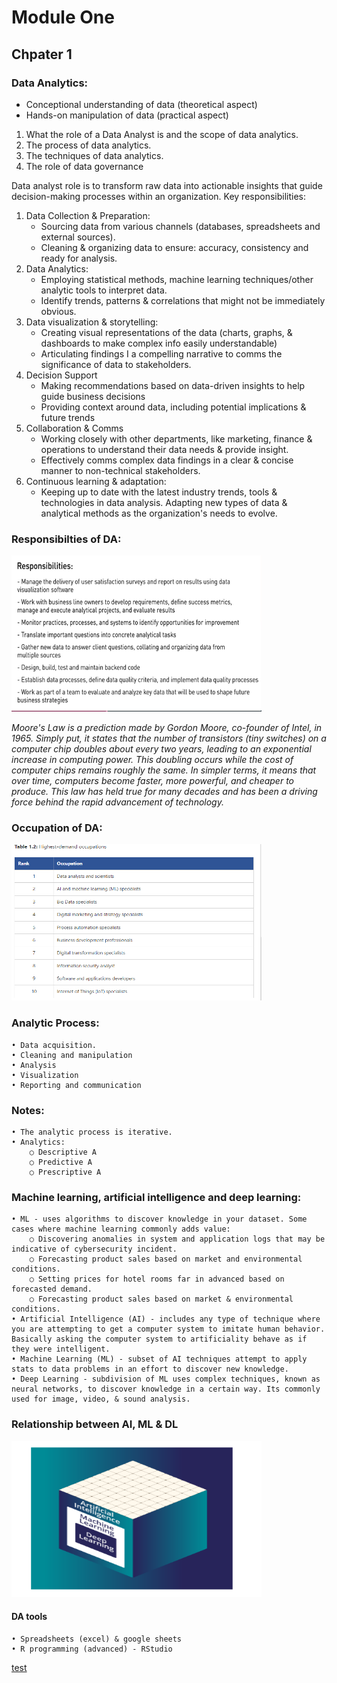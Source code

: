 # Module One

## Chpater 1

### Data Analytics:
* Conceptional understanding of data (theoretical aspect)
* Hands-on manipulation of data (practical aspect)

1. What the role of a Data Analyst is and the scope of data analytics.
2. The process of data analytics. 
3. The techniques of data analytics.
4. The role of data governance

Data analyst role is to transform raw data into actionable insights that guide decision-making processes within an organization. Key responsibilities:

1. Data Collection & Preparation:
    * Sourcing data from various channels (databases, spreadsheets and external sources).
    *  Cleaning & organizing data to ensure: accuracy, consistency and ready for analysis.
2. Data Analytics:
    *  Employing statistical methods, machine learning techniques/other analytic tools to interpret data.
    *  Identify trends, patterns & correlations that might not be immediately obvious.
3. Data visualization & storytelling:
    *  Creating visual representations of the data (charts, graphs, & dashboards to make complex info easily understandable)
    *  Articulating findings I a compelling narrative to comms the significance of data to stakeholders.
4. Decision Support
    *  Making recommendations based on data-driven insights to help guide business decisions
    *  Providing context around data, including potential implications & future trends
5. Collaboration & Comms
    *  Working closely with other departments, like marketing, finance & operations to understand their data needs & provide insight.
    *  Effectively comms complex data findings in a clear & concise manner to non-technical stakeholders.
6. Continuous learning & adaptation:
    *  Keeping up to date with the latest industry trends, tools & technologies in data analysis.
Adapting new types of data & analytical methods as the organization's needs to evolve.


### Responsibilties of DA: 

<img src="/Data_Analytics/Module_1/respos_da.png" width="400" height="250">

*Moore's Law* _is a prediction made by Gordon Moore, co-founder of Intel, in 1965. Simply put, it states that the number of transistors (tiny switches) on a computer chip doubles about every two years, leading to an exponential increase in computing power. This doubling occurs while the cost of computer chips remains roughly the same. In simpler terms, it means that over time, computers become faster, more powerful, and cheaper to produce. This law has held true for many decades and has been a driving force behind the rapid advancement of technology._ 

### Occupation of DA: 

<img src="/Data_Analytics/Module_1/job_da.png" width="400" height="250">

### Analytic Process:

    • Data acquisition.
    • Cleaning and manipulation
    • Analysis
    • Visualization
    • Reporting and communication

### Notes:

    • The analytic process is iterative.
    • Analytics:
        ○ Descriptive A
        ○ Predictive A
        ○ Prescriptive A

### Machine learning, artificial intelligence and deep learning:

    • ML - uses algorithms to discover knowledge in your dataset. Some cases where machine learning commonly adds value:
        ○ Discovering anomalies in system and application logs that may be indicative of cybersecurity incident.
        ○ Forecasting product sales based on market and environmental conditions.
        ○ Setting prices for hotel rooms far in advanced based on forecasted demand.
        ○ Forecasting product sales based on market & environmental conditions.
    • Artificial Intelligence (AI) - includes any type of technique where you are attempting to get a computer system to imitate human behavior. Basically asking the computer system to artificiality behave as if they were intelligent.
    • Machine Learning (ML) - subset of AI techniques attempt to apply stats to data problems in an effort to discover new knowledge. 
    • Deep Learning - subdivision of ML uses complex techniques, known as neural networks, to discover knowledge in a certain way. Its commonly used for image, video, & sound analysis.

### Relationship between AI, ML & DL

<img src="/Data_Analytics/Module_1/relationship_ai.png" width="400" height="250">

#### DA tools
    • Spreadsheets (excel) & google sheets
    • R programming (advanced) - RStudio

[test](/README.md)